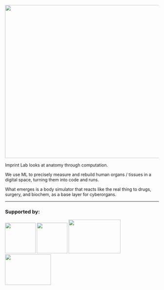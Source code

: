 <img src="https://github.com/KidsWithTokens/.github/blob/main/imprint_group.png" width="800" height="500" />

Imprint Lab looks at anatomy through computation.

We use ML to precisely measure and rebuild human organs / tissues in a digital space, turning them into code and runs.

What emerges is a body simulator that reacts like the real thing to drugs, surgery, and biochem, as a base layer for cyberorgans.



---------------------------------------------------------------------------------------------------------------------------------------------------------------------------------------------

### Supported by:
<p align="left">
  <img src="https://github.com/KidsWithTokens/.github/blob/main/university-of-oxford-logo-1.png.webp" width="100" height="100" />
  <img src="https://github.com/KidsWithTokens/.github/blob/main/cmu-logo.png" width="100" height="100" />
  <img src="https://github.com/KidsWithTokens/.github/blob/main/nus_logo_full-horizontal.jpg" width="170" height="110" />
  <img src="https://github.com/JailLab/.github/blob/main/Screenshot%202025-09-06%20at%2001.22.34.png" width="150" height="100" />
</p>

